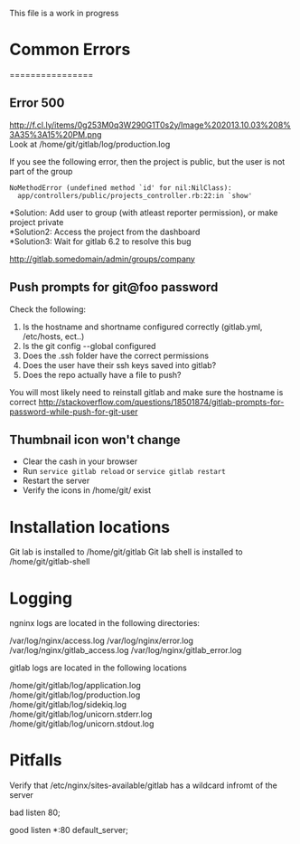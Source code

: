 This file is a work in progress

# Common Errors
================

## Error 500 
http://f.cl.ly/items/0g253M0q3W290G1T0s2y/Image%202013.10.03%208%3A35%3A15%20PM.png    
Look at /home/git/gitlab/log/production.log  


If you see the following error, then the project is public, but the user is not part of the group  

    NoMethodError (undefined method `id' for nil:NilClass):  
      app/controllers/public/projects_controller.rb:22:in `show'  

*Solution: Add user to group (with atleast reporter permission), or make project private  
*Solution2: Access the project from the dashboard  
*Solution3: Wait for gitlab 6.2 to resolve this bug

http://gitlab.somedomain/admin/groups/company

## Push prompts for git@foo password
Check the following:  
1. Is the hostname and shortname configured correctly (gitlab.yml, /etc/hosts, ect..)  
2. Is the git config --global configured  
3. Does the .ssh folder have the correct permissions  
4. Does the user have their ssh keys saved into gitlab?   
5. Does the repo actually have a file to push? 

You will most likely need to reinstall gitlab and make sure the hostname is correct
http://stackoverflow.com/questions/18501874/gitlab-prompts-for-password-while-push-for-git-user

## Thumbnail icon won't change  
- Clear the cash in your browser  
- Run `service gitlab reload` or `service gitlab restart`  
- Restart the server  
- Verify the icons in /home/git/ exist
  
  
# Installation locations

Git lab is installed to /home/git/gitlab
Git lab shell is installed to /home/git/gitlab-shell




# Logging


ngninx logs are located in the following directories: 

/var/log/nginx/access.log
/var/log/nginx/error.log
/var/log/nginx/gitlab_access.log
/var/log/nginx/gitlab_error.log

gitlab logs are located in the following locations

/home/git/gitlab/log/application.log  
/home/git/gitlab/log/production.log  
/home/git/gitlab/log/sidekiq.log  
/home/git/gitlab/log/unicorn.stderr.log  
/home/git/gitlab/log/unicorn.stdout.log


# Pitfalls

Verify that /etc/nginx/sites-available/gitlab has a wildcard infromt of the server

bad
listen 80;

good
listen *:80 default_server;


